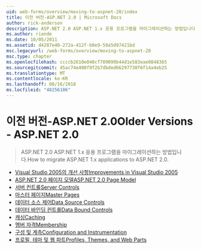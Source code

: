 ```yaml
---
uid: web-forms/overview/moving-to-aspnet-20/index
title: 이전 버전-ASP.NET 2.0 | Microsoft Docs
author: rick-anderson
description: ASP.NET 2.0 ASP.NET 1.x 응용 프로그램을 마이그레이션하는 방법입니다.
ms.author: riande
ms.date: 10/05/2011
ms.assetid: d4287e40-272a-412f-b0e9-59a5d97421bd
msc.legacyurl: /web-forms/overview/moving-to-aspnet-20
msc.type: chapter
ms.openlocfilehash: ccccb2610e040cf709099b44d1e583eae0848365
ms.sourcegitcommit: 45ac74e400f9f2b7dbded66297730f6f14a4eb25
ms.translationtype: MT
ms.contentlocale: ko-KR
ms.lasthandoff: 08/16/2018
ms.locfileid: "48256106"
---
```

<a name="older-versions---aspnet-20"></a><span data-ttu-id="f7901-103">이전 버전-ASP.NET 2.0</span><span class="sxs-lookup"><span data-stu-id="f7901-103">Older Versions - ASP.NET 2.0</span></span>
====================
> <span data-ttu-id="f7901-104">ASP.NET 2.0 ASP.NET 1.x 응용 프로그램을 마이그레이션하는 방법입니다.</span><span class="sxs-lookup"><span data-stu-id="f7901-104">How to migrate ASP.NET 1.x applications to ASP.NET 2.0.</span></span>


- [<span data-ttu-id="f7901-105">Visual Studio 2005의 개선 사항</span><span class="sxs-lookup"><span data-stu-id="f7901-105">Improvements in Visual Studio 2005</span></span>](improvements-in-visual-studio-2005.md)
- [<span data-ttu-id="f7901-106">ASP.NET 2.0 페이지 모델</span><span class="sxs-lookup"><span data-stu-id="f7901-106">ASP.NET 2.0 Page Model</span></span>](the-asp-net-2-0-page-model.md)
- [<span data-ttu-id="f7901-107">서버 컨트롤</span><span class="sxs-lookup"><span data-stu-id="f7901-107">Server Controls</span></span>](server-controls.md)
- [<span data-ttu-id="f7901-108">마스터 페이지</span><span class="sxs-lookup"><span data-stu-id="f7901-108">Master Pages</span></span>](master-pages.md)
- [<span data-ttu-id="f7901-109">데이터 소스 제어</span><span class="sxs-lookup"><span data-stu-id="f7901-109">Data Source Controls</span></span>](data-source-controls.md)
- [<span data-ttu-id="f7901-110">데이터 바인딩 컨트롤</span><span class="sxs-lookup"><span data-stu-id="f7901-110">Data Bound Controls</span></span>](data-bound-controls.md)
- [<span data-ttu-id="f7901-111">캐싱</span><span class="sxs-lookup"><span data-stu-id="f7901-111">Caching</span></span>](caching.md)
- [<span data-ttu-id="f7901-112">멤버 자격</span><span class="sxs-lookup"><span data-stu-id="f7901-112">Membership</span></span>](membership.md)
- [<span data-ttu-id="f7901-113">구성 및 계측</span><span class="sxs-lookup"><span data-stu-id="f7901-113">Configuration and Instrumentation</span></span>](configuration-and-instrumentation.md)
- [<span data-ttu-id="f7901-114">프로필, 테마 및 웹 파트</span><span class="sxs-lookup"><span data-stu-id="f7901-114">Profiles, Themes, and Web Parts</span></span>](profiles-themes-and-web-parts.md)
